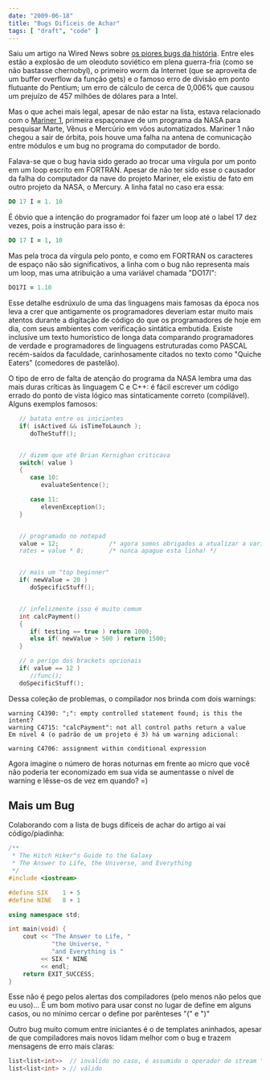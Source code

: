 ```yaml
---
date: "2009-06-18"
title: "Bugs Difíceis de Achar"
tags: [ "draft", "code" ]
---
```

Saiu um artigo na Wired News sobre [os piores bugs da história](http://wired.com/news/technology/bugs/0,2924,69355,00.html?tw=wn_tophead_1). Entre eles estão a explosão de um oleoduto soviético em plena guerra-fria (como se não bastasse chernobyl), o primeiro worm da Internet (que se aproveita de um buffer overflow da função gets) e o famoso erro de divisão em ponto flutuante do Pentium; um erro de cálculo de cerca de 0,006% que causou um prejuízo de 457 milhões de dólares para a Intel.

Mas o que achei mais legal, apesar de não estar na lista, estava relacionado com o [Mariner 1](http://en.wikipedia.org/wiki/Mariner_1), primeira espaçonave de um programa da NASA para pesquisar Marte, Vênus e Mercúrio em võos automatizados. Mariner 1 não chegou a sair de órbita, pois houve uma falha na antena de comunicação entre módulos e um bug no programa do computador de bordo.

Falava-se que o bug havia sido gerado ao trocar uma vírgula por um ponto em um loop escrito em FORTRAN. Apesar de não ter sido esse o causador da falha do computador da nave do projeto Mariner, ele existiu de fato em outro projeto da NASA, o Mercury. A linha fatal no caso era essa:

```fortran
DO 17 I = 1. 10
```

É óbvio que a intenção do programador foi fazer um loop até o label 17 dez vezes, pois a instrução para isso é:

```fortran
DO 17 I = 1, 10
```

Mas pela troca da vírgula pelo ponto, e como em FORTRAN os caracteres de espaço não são significativos, a linha com o bug não representa mais um loop, mas uma atribuição a uma variável chamada "DO17I":

```fortran
DO17I = 1.10
```

Esse detalhe esdrúxulo de uma das linguagens mais famosas da época nos leva a crer que antigamente os programadores deveriam estar muito mais atentos durante a digitação de código do que os programadores de hoje em dia, com seus ambientes com verificação sintática embutida. Existe inclusive um texto humorístico de longa data comparando programadores de verdade e programadores de linguagens estruturadas como PASCAL recém-saídos da faculdade, carinhosamente citados no texto como "Quiche Eaters" (comedores de pastelão).

O tipo de erro de falta de atenção do programa da NASA lembra uma das mais duras críticas às linguagem C e C++: é fácil escrever um código errado do ponto de vista lógico mas sintaticamente correto (compilável). Alguns exemplos famosos:


```c++
   // batata entre os iniciantes
   if( isActived && isTimeToLaunch );
      doTheStuff();


   // dizem que até Brian Kernighan criticava
   switch( value )
   {
      case 10: 
         evaluateSentence();

      case 11: 
         elevenException();
   }


   // programado no notepad
   value = 12;              /* agora somos obrigados a atualizar a variável rates
   rates = value * 8;       /* nunca apague esta linha! */


   // mais um "top beginner"
   if( newValue = 20 )
      doSpecificStuff();


   // infelizmente isso é muito comum
   int calcPayment()
   {
      if( testing == true ) return 1000;
      else if( newValue > 500 ) return 1500;
   }

   // o perigo dos brackets opcionais
   if( value == 12 )
      //func();
   doSpecificStuff();
```

Dessa coleção de problemas, o compilador nos brinda com dois warnings:

```
warning C4390: ";": empty controlled statement found; is this the intent?
warning C4715: "calcPayment": not all control paths return a value
Em nível 4 (o padrão de um projeto é 3) há um warning adicional:

warning C4706: assignment within conditional expression
```

Agora imagine o número de horas noturnas em frente ao micro que você não poderia ter economizado em sua vida se aumentasse o nível de warning e lêsse-os de vez em quando? =)

## Mais um Bug

Colaborando com a lista de bugs difíceis de achar do artigo ai vai código/piadinha:

```c++
/** 
 * The Hitch Hiker"s Guide to the Galaxy 
 * The Answer to Life, the Universe, and Everything
 */
#include <iostream>

#define SIX    1 + 5
#define NINE   8 + 1

using namespace std;

int main(void) {
    cout << "The Answer to Life, "
            "the Universe, "
            "and Everything is " 
         << SIX * NINE 
         << endl;
    return EXIT_SUCCESS;
}
```

Esse não é pego pelos alertas dos compiladores (pelo menos não pelos que eu uso)... É um bom motivo para usar const no lugar de define em alguns casos, ou no mínimo cercar o define por parênteses "(" e ")"

Outro bug muito comum entre iniciantes é o de templates aninhados, apesar de que compiladores mais novos lidam melhor com o bug e trazem mensagens de erro mais claras:

```c++
list<list<int>>  // inválido no caso, é assumido o operador de stream ">>"
list<list<int> > // válido
```
